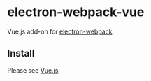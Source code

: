 # electron-webpack-vue

Vue.js add-on for [electron-webpack](https://github.com/electron-userland/electron-webpack).

## Install

Please see [Vue.js](https://webpack.electron.build/add-ons#vuejs).
